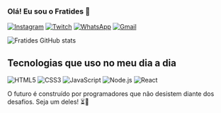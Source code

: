 
### Olá! Eu sou o Fratides 🫡

[![Instagram](https://img.shields.io/badge/Instagram-E4405F?style=for-the-badge&logo=instagram&logoColor=white)](https://instagram.com/fratides_)
[![Twitch](https://img.shields.io/badge/Twitch-9146FF?style=for-the-badge&logo=twitch&logoColor=white)](https://www.twitch.tv/dingo56)
[![WhatsApp](https://img.shields.io/badge/WhatsApp-25D366?style=for-the-badge&logo=whatsapp&logoColor=white)](https://wa.me/32999733253)
[![Gmail](https://img.shields.io/badge/Gmail-D14836?style=for-the-badge&logo=gmail&logoColor=white)](mailto:fratides@gmail.com)

![Fratides GitHub stats](https://github-readme-stats.vercel.app/api?username=Fratides&show_icons=true&theme=dracula)

## Tecnologias que uso no meu dia a dia

<div style="display: inline-block; text-align: center;">
    <img alt="HTML5" src="https://img.shields.io/badge/HTML5-E34F26?style=for-the-badge&logo=html5&logoColor=white"/>
    <img alt="CSS3" src="https://img.shields.io/badge/CSS3-1572B6?style=for-the-badge&logo=css3&logoColor=white"/>
    <img alt="JavaScript" src="https://img.shields.io/badge/JavaScript-F7DF1E?style=for-the-badge&logo=javascript&logoColor=black"/>
    <img alt="Node.js" src="https://img.shields.io/badge/Node.js-43853D?style=for-the-badge&logo=node.js&logoColor=white"/>
    <img alt="React" src="https://img.shields.io/badge/React-20232A?style=for-the-badge&logo=react&logoColor=61DAFB"/>
</div><br/>

O futuro é construído por programadores que não desistem diante dos desafios. Seja um deles! ⏳🚀







